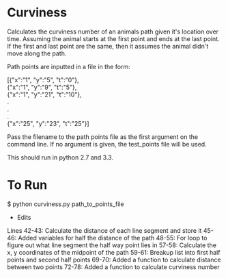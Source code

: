 # Curviness

Calculates the curviness number of an animals path given it's location over time. Assuming the animal starts at the first point and ends at the last point. If the first and last point are the same, then it assumes the animal didn't move along the path.

Path points are inputted in a file in the form:

[{"x":"1", "y":"5", "t":"0"},  
{"x":"1", "y":"9", "t":"5"},  
{"x":"1", "y":"21", "t":"10"},  
.  
.  
.  
{"x":"25", "y":"23", "t":"25"}]  

Pass the filename to the path points file as the first argument on the command line. If no argument is given, the test_points file will be used.


This should run in python 2.7 and 3.3.

# To Run

$ python curviness.py path_to_points_file


* Edits


Lines 42-43: Calculate the distance of each line segment and store it
45-46: Added variables for half the distance of the path
48-55: For loop to figure out what line segment the half way point lies in
57-58: Calculate the x, y coordinates of the midpoint of the path 
59-61: Breakup list into first half points and second half points
69-70: Added a function to calculate distance between two points
72-78: Added a function to calculate curviness number

